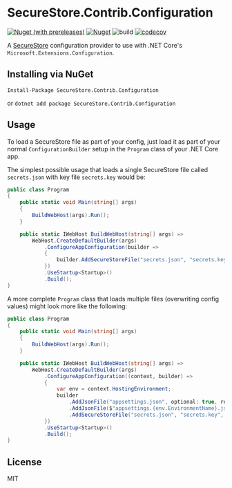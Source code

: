 # SecureStore.Contrib.Configuration

[![Nuget (with prereleases)](https://img.shields.io/nuget/vpre/SecureStore.Contrib.Configuration?color=blue)](https://www.nuget.org/packages/SecureStore.Contrib.Configuration)
[![Nuget](https://img.shields.io/nuget/dt/SecureStore.Contrib.Configuration?color=blue)](https://www.nuget.org/packages/SecureStore.Contrib.Configuration)
![build](https://github.com/gowon/SecureStore.Contrib.Configuration/workflows/build/badge.svg)
[![codecov](https://codecov.io/gh/gowon/SecureStore.Contrib.Configuration/branch/master/graph/badge.svg)](https://codecov.io/gh/gowon/SecureStore.Contrib.Configuration)

A [SecureStore](https://github.com/neosmart/SecureStore) configuration provider to use with .NET Core's `Microsoft.Extensions.Configuration`.

## Installing via NuGet

`Install-Package SecureStore.Contrib.Configuration`

or `dotnet add package SecureStore.Contrib.Configuration`

## Usage 

To load a SecureStore file as part of your config, just load it as part of your normal `ConfigurationBuilder` setup in the `Program` class of your .NET Core app. 

The simplest possible usage that loads a single SecureStore file called `secrets.json` with key file `secrets.key` would be:

```csharp
public class Program
{
    public static void Main(string[] args)
    {
        BuildWebHost(args).Run();
    }

    public static IWebHost BuildWebHost(string[] args) =>
        WebHost.CreateDefaultBuilder(args)
            .ConfigureAppConfiguration(builder => 
            {
                builder.AddSecureStoreFile("secrets.json", "secrets.key", KeyType.File, optional: false);
            })
            .UseStartup<Startup>()
            .Build();
}
```

A more complete `Program` class that loads multiple files (overwriting config values) might look more like the following: 

```csharp
public class Program
{
    public static void Main(string[] args)
    {
        BuildWebHost(args).Run();
    }

    public static IWebHost BuildWebHost(string[] args) =>
        WebHost.CreateDefaultBuilder(args)
            .ConfigureAppConfiguration((context, builder) =>
            {
                var env = context.HostingEnvironment;
                builder
                    .AddJsonFile("appsettings.json", optional: true, reloadOnChange: true)
                    .AddJsonFile($"appsettings.{env.EnvironmentName}.json", optional: true)
                    .AddSecureStoreFile("secrets.json", "secrets.key", KeyType.File, optional: false);
            })
            .UseStartup<Startup>()
            .Build();
}
```

## License

MIT
